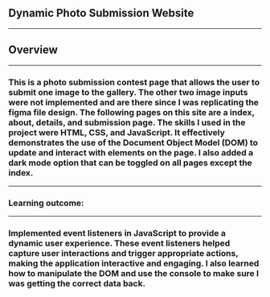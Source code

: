 ## Dynamic Photo Submission Website 
---
## Overview 
---
### This is a photo submission contest page that allows the user to submit one image to the gallery. The other two image inputs were not implemented and are there since I was replicating the figma file design. The following pages on this site are a index, about, details, and submission page. The skills I used in the project were HTML, CSS, and JavaScript. It effectively demonstrates the use of the Document Object Model (DOM) to update and interact with elements on the page. I also added a dark mode option that can be toggled on all pages except the index. 
---
### Learning outcome: 
---
### Implemented event listeners in JavaScript to provide a dynamic user experience. These event listeners helped capture user interactions and trigger appropriate actions, making the application interactive and engaging. I also learned how to manipulate the DOM and use the console to make sure I was getting the correct data back. 


